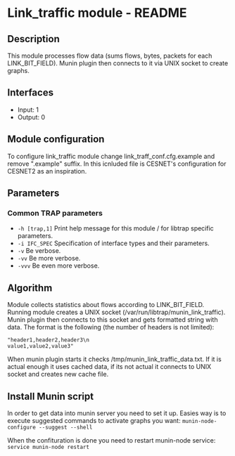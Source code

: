# Link_traffic module - README

## Description
This module processes flow data (sums flows, bytes, packets for each LINK_BIT_FIELD). Munin plugin then connects to it via UNIX socket to create graphs.

## Interfaces
- Input: 1
- Output: 0

## Module configuration
To configure link_traffic module change link_traff_conf.cfg.example and remove ".example" suffix. In this icnluded file is CESNET's configuration for CESNET2 as an inspiration. 

## Parameters
### Common TRAP parameters
- `-h [trap,1]`      Print help message for this module / for libtrap specific parameters.
- `-i IFC_SPEC`      Specification of interface types and their parameters.
- `-v`               Be verbose.
- `-vv`              Be more verbose.
- `-vvv`             Be even more verbose.

## Algorithm
Module collects statistics about flows according to LINK_BIT_FIELD. Running module creates a UNIX socket (/var/run/libtrap/munin_link_traffic). Munin plugin then connects to this socket and gets formatted string with data. The format is the following (the number of headers is not limited):

```
"header1,header2,header3\n
value1,value2,value3"
```
When munin plugin starts it checks /tmp/munin_link_traffic_data.txt. If it is actual enough it uses cached data, if its not actual it connects to UNIX socket and creates new cache file.

## Install Munin script

In order to get data into munin server you need to set it up. Easies way is to execute suggested commands to activate graphs you want: `munin-node-configure --suggest --shell`

When the confituration is done you need to restart munin-node service: `service munin-node restart`
